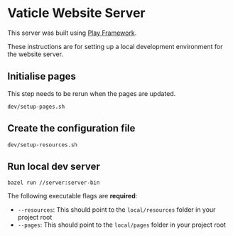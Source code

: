 # Vaticle Website Server

This server was built using [Play Framework](https://www.playframework.com/).

These instructions are for setting up a local development environment for the website server.

## Initialise pages

This step needs to be rerun when the pages are updated.

```shell script
dev/setup-pages.sh
```

## Create the configuration file

```shell script
dev/setup-resources.sh
```

## Run local dev server

```shell script
bazel run //server:server-bin
```

The following executable flags are **required**:
- `--resources`: This should point to the `local/resources` folder in your project root
- `--pages`: This should point to the `local/pages` folder in your project root
